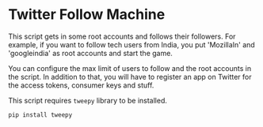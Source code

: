 # Twitter Follow Machine

This script gets in some root accounts and follows their followers. For example, if you want to follow tech users from India, you put 'MozillaIn' and 'googleindia' as root accounts 
and start the game.

You can configure the max limit of users to follow and the root accounts in the script. 
In addition to that, you will have to register an app on Twitter for the access tokens, consumer keys and stuff.

This script requires `tweepy` library to be installed.

```
pip install tweepy
```